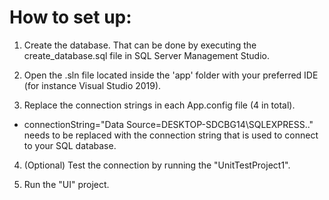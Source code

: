 # How to set up:

1. Create the database. That can be done by executing the create_database.sql file in SQL Server Management Studio. 

2. Open the .sln file located inside the 'app' folder with your preferred IDE (for instance Visual Studio 2019).

3. Replace the connection strings in each App.config file (4 in total).

- connectionString="Data Source=DESKTOP-SDCBG14\SQLEXPRESS.." needs to be replaced with the connection string that is used to connect to your SQL database. 

4. (Optional) Test the connection by running the "UnitTestProject1".

5. Run the "UI" project.
